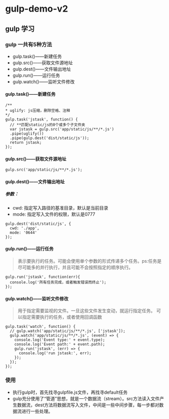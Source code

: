 # gulp-demo-v2

## gulp 学习

### gulp 一共有5种方法

* gulp.task()——新建任务
* gulp.src()——获取文件源地址
* gulp.dest()——文件输出地址
* gulp.run()——运行任务
* gulp.watch()——监听文件修改

#### gulp.task()——新建任务
```
/**
* uglify: js压缩，删除空格、注释
*/
gulp.task('jstask', function() {
  // **匹配static/js的0个或多个子文件夹
  var jstask = gulp.src('app/static/js/**/*.js')
  .pipe(uglify())
  .pipe(gulp.dest('dist/static/js'));
  return jstask;
});
```

#### gulp.src()——获取文件源地址
```
gulp.src('app/static/js/**/*.js');
```

#### gulp.dest()——文件输出地址
##### 参数：
* cwd: 指定写入路径的基准目录，默认是当前目录
* mode: 指定写入文件的权限，默认是0777

```
gulp.dest('dist/static/js', {
  cwd: './app',
  mode: '0644'
});
```


#### gulp.run()——运行任务
>表示要执行的任务。可能会使用单个参数的形式传递多个任务。ps:任务是尽可能多的并行执行，并且可能不会按照指定的顺序执行。

```
gulp.run('jstask', function(err){
  console.log('所有任务完成，或者触发错误而终止');
});
```

#### gulp.watch()——监听文件修改
>用于指定需要监视的文件。一旦这些文件发生变动，就运行指定任务。
>可以指定需要执行的任务，或者使用回调函数

```
gulp.task('watch', function() {
  // gulp.watch('app/static/js/**/*.js', ['jstask']);
  gulp.watch('app/static/js/**/*.js', (event) => {
    console.log('Event type:' + event.type);
    console.log('Event path:' + event.path);
    gulp.run('jstask', (err) => {
      console.log('run jstask:', err);
    });
  });
});
```

### 使用
* 执行gulp时，首先找寻gulpfile.js文件，再找寻default任务
* gulp充分使用了“管道”思想，就是一个数据流（stream）。src方法读入文件产生数据流，dest方法将数据流写入文件，中间是一些中间步骤，每一步都对数据流进行一些处理。
